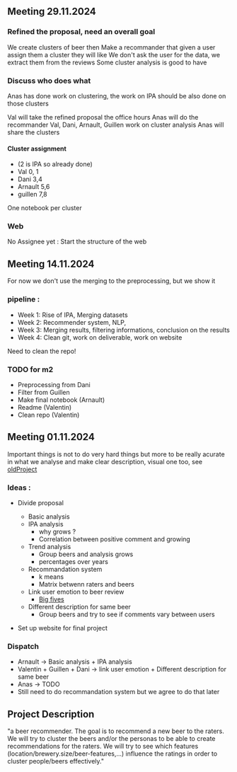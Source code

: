 ## Meeting 29.11.2024

### Refined the proposal, need an overall goal

We create clusters of beer then 
Make a recommander that given a user assign them a cluster they will like
We don't ask the user for the data, we extract them from the reviews
Some cluster analysis is good to have

### Discuss who does what

Anas has done work on clustering, the work on IPA should be also done on those clusters

Val will take the refined proposal the office hours
Anas will do the recommander
Val, Dani, Arnault, Guillen work on cluster analysis
Anas will share the clusters

#### Cluster assignment
- (2 is IPA so already done)
- Val 0, 1
- Dani 3,4
- Arnault 5,6
- guillen 7,8

One notebook per cluster

### Web
No Assignee yet : Start the structure of the web 




## Meeting 14.11.2024
For now we don't use the merging to the preprocessing, but we show it

### pipeline : 
- Week 1: Rise of IPA, Merging datasets
- Week 2: Recommender system, NLP, 
- Week 3: Merging results, filtering informations, conclusion on the results
- Week 4: Clean git, work on deliverable, work on website

Need to clean the repo!

### TODO for m2
- Preprocessing from Dani
- Filter from Guillen
- Make final notebook (Arnault)
- Readme (Valentin)
- Clean repo (Valentin)

## Meeting 01.11.2024
Important things is not to do very hard things but more to be really acurate in what we analyse and make clear description, visual one too, see [oldProject](https://hadriensevel.github.io/vivalavada/#fnref:3)

### Ideas : 
- Divide proposal
  - Basic analysis
  - IPA analysis
    - why grows ?
    - Correlation between positive comment and growing
  - Trend analysis
    - Group beers and analysis grows
    - percentages over years 
  - Recommandation system
    - k means
    - Matrix betwenn raters and beers  
  - Link user emotion to beer review
    - [Big fives](https://www.verywellmind.com/the-big-five-personality-dimensions-2795422)
  - Different description for same beer
    - Group beers and try to see if comments vary between users
  
- Set up website for final project

### Dispatch
- Arnault -> Basic analysis + IPA analysis
- Valentin + Guillen + Dani -> link user emotion + Different description for same beer
- Anas -> TODO
- Still need to do recommandation system but we agree to do that later


## Project Description

"a beer recommender. The goal is to recommend a new beer to the raters. We will try to cluster the beers and/or the personas to be able to create recommendations for the raters. We will try to see which features (location/brewery.size/beer-features,...) influence the ratings in order to cluster people/beers effectively."



